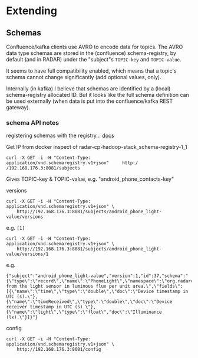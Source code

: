 # Extending

## Schemas

Confluence/kafka clients use AVRO to encode data for topics.
The AVRO data type schemas are stored in the (confluence) schema-registry, 
by default (and in RADAR) under the "subject"s `TOPIC-key` and `TOPIC-value`.

It seems to have full compatibility enabled, which means that a topic's schema
cannot change significantly (add optional values, only).

Internally (in kafka) I believe that schemas are identified by a (local)
schema-registry allocated ID. But it looks like the full schema definition can
be used externally (when data is put into the confluence/kafka REST gateway).

### schema API notes

registering schemas with the registry...
[docs](https://docs.confluent.io/1.0.1/schema-registry/docs/intro.html#quickstart)

Get IP from docker inspect of radar-cp-hadoop-stack_schema-registry-1_1
```
curl -X GET -i -H "Content-Type: application/vnd.schemaregistry.v1+json"     http:/
/192.168.176.3:8081/subjects
```

Gives TOPIC-key & TOPIC-value, e.g. "android_phone_contacts-key"

versions
```
curl -X GET -i -H "Content-Type: application/vnd.schemaregistry.v1+json" \
    http://192.168.176.3:8081/subjects/android_phone_light-value/versions
```
e.g. `[1]`

```
curl -X GET -i -H "Content-Type: application/vnd.schemaregistry.v1+json" \
    http://192.168.176.3:8081/subjects/android_phone_light-value/versions/1
```
e.g.
```
{"subject":"android_phone_light-value","version":1,"id":37,"schema":"{\"type\":\"record\",\"name\":\"PhoneLight\",\"namespace\":\"org.radarcns.passive.phone\",\"doc\":\"Data from the light sensor in luminous flux per unit area.\",\"fields\":[{\"name\":\"time\",\"type\":\"double\",\"doc\":\"Device timestamp in UTC (s).\"},{\"name\":\"timeReceived\",\"type\":\"double\",\"doc\":\"Device receiver timestamp in UTC (s).\"},{\"name\":\"light\",\"type\":\"float\","doc\":\"Illuminance (lx).\"}]}"}
```

config
```
curl -X GET -i -H "Content-Type: application/vnd.schemaregistry.v1+json" \
    http://192.168.176.3:8081/config
```

